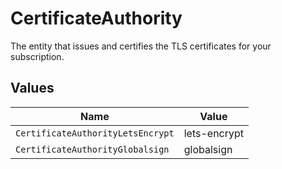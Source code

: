 # CertificateAuthority

The entity that issues and certifies the TLS certificates for your subscription.


## Values

| Name                              | Value                             |
| --------------------------------- | --------------------------------- |
| `CertificateAuthorityLetsEncrypt` | lets-encrypt                      |
| `CertificateAuthorityGlobalsign`  | globalsign                        |